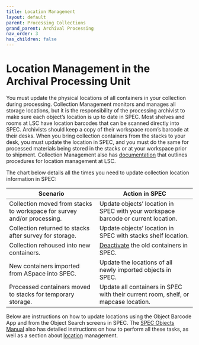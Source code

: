 ```yaml
---
title: Location Management
layout: default
parent: Processing Collections
grand_parent: Archival Processing
nav_order: 3
has_children: false
---
```

# **Location Management in the Archival Processing Unit**
You must update the physical locations of all containers in your collection during processing. Collection Management monitors and manages all storage locations, but it is the responsibility of the processing archivist to make sure each object’s location is up to date in SPEC. Most shelves and rooms at LSC have location barcodes that can be scanned directly into SPEC. Archivists should keep a copy of their workspace room’s barcode at their desks. When you bring collection containers from the stacks to your desk, you must update the location in SPEC, and you must do the same for processed materials being stored in the stacks or at your workspace prior to shipment. Collection Management also has [documentation]() that outlines procedures for location management at LSC. 

The chart below details all the times you need to update collection location information in SPEC:

| Scenario | Action in SPEC |
| ---------| ---------------|
| Collection moved from stacks to workspace for survey and/or processing. | Update objects’ location in SPEC with your workspace barcode or current location. |
| Collection returned to stacks after survey for storage. | Update objects’ location in SPEC with stacks shelf location. |
| Collection rehoused into new containers. | [Deactivate]() the old containers in SPEC. |
| New containers imported from ASpace into SPEC. | Update the locations of all newly imported objects in SPEC. |
| Processed containers moved to stacks for temporary storage. | Update all containers in SPEC with their current room, shelf, or mapcase location. |

Below are instructions on how to update locations using the Object Barcode App and from the Object Search screens in SPEC. The [SPEC Objects Manual]() also has detailed instructions on how to perform all these tasks, as well as a section about [location]() management.
